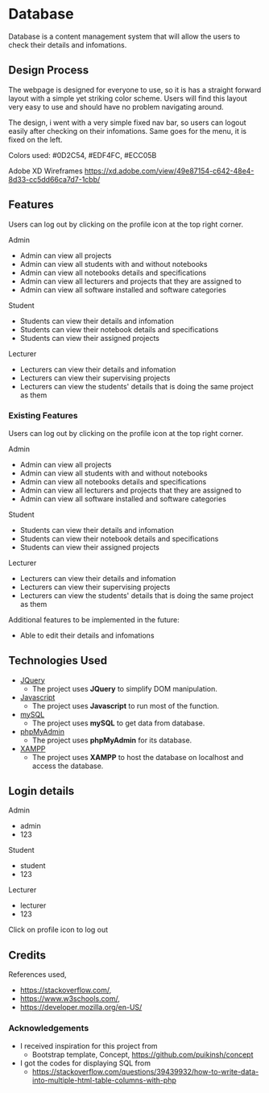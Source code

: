 # Database

Database is a content management system that will allow the users to check their details and infomations.
 
## Design Process
 
The webpage is designed for everyone to use, so it is has a straight forward layout with a simple yet striking color scheme. 
Users will find this layout very easy to use and should have no problem navigating around.

The design, i went with a very simple fixed nav bar, so users can logout easily after checking on their infomations.
Same goes for the menu, it is fixed on the left.

Colors used:
#0D2C54, #EDF4FC, #ECC05B

Adobe XD Wireframes
https://xd.adobe.com/view/49e87154-c642-48e4-8d33-cc5dd66ca7d7-1cbb/

## Features

Users can log out by clicking on the profile icon at the top right corner.

Admin
 - Admin can view all projects
 - Admin can view all students with and without notebooks
 - Admin can view all notebooks details and specifications
 - Admin can view all lecturers and projects that they are assigned to
 - Admin can view all software installed and software categories

Student
 - Students can view their details and infomation
 - Students can view their notebook details and specifications
 - Students can view their assigned projects

Lecturer
 - Lecturers can view their details and infomation
 - Lecturers can view their supervising projects
 - Lecturers can view the students' details that is doing the same project as them

 
### Existing Features

Users can log out by clicking on the profile icon at the top right corner.

Admin
 - Admin can view all projects
 - Admin can view all students with and without notebooks
 - Admin can view all notebooks details and specifications
 - Admin can view all lecturers and projects that they are assigned to
 - Admin can view all software installed and software categories

Student
 - Students can view their details and infomation
 - Students can view their notebook details and specifications
 - Students can view their assigned projects

Lecturer
 - Lecturers can view their details and infomation
 - Lecturers can view their supervising projects
 - Lecturers can view the students' details that is doing the same project as them

Additional features to be implemented in the future:
- Able to edit their details and infomations

## Technologies Used

- [JQuery](https://jquery.com)
    - The project uses **JQuery** to simplify DOM manipulation.
- [Javascript](https://www.javascript.com/)
    - The project uses **Javascript** to run most of the function.
- [mySQL](https://www.mysql.com/)
    - The project uses **mySQL** to get data from database.
- [phpMyAdmin](https://www.phpmyadmin.net/)
    - The project uses **phpMyAdmin** for its database.
- [XAMPP](https://www.apachefriends.org/index.html)
    - The project uses **XAMPP** to host the database on localhost and access the database.

## Login details

Admin
- admin
- 123

Student
- student
- 123

Lecturer
- lecturer
- 123

Click on profile icon to log out

## Credits

References used,
- https://stackoverflow.com/, 
- https://www.w3schools.com/, 
- https://developer.mozilla.org/en-US/

### Acknowledgements

- I received inspiration for this project from
    - Bootstrap template, Concept, https://github.com/puikinsh/concept
- I got the codes for displaying SQL from
    - https://stackoverflow.com/questions/39439932/how-to-write-data-into-multiple-html-table-columns-with-php
